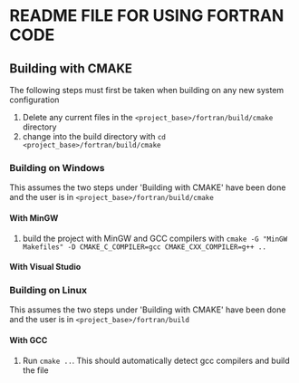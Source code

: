 # README FILE FOR USING FORTRAN CODE

## Building with CMAKE
The following steps must first be taken when building on any new system configuration
  1. Delete any current files in the `<project_base>/fortran/build/cmake` directory
  2. change into the build directory with `cd <project_base>/fortran/build/cmake` 

### Building on Windows
This assumes the two steps under 'Building with CMAKE' have been done and the user is in `<project_base>/fortran/build/cmake`
#### With MinGW    
  1. build the project with MinGW and GCC compilers with `cmake -G "MinGW Makefiles" -D CMAKE_C_COMPILER=gcc CMAKE_CXX_COMPILER=g++ ..`
#### With Visual Studio

### Building on Linux
This assumes the two steps under 'Building with CMAKE' have been done and the user is in `<project_base>/fortran/build`
#### With GCC
  1. Run `cmake ..`. This should automatically detect gcc compilers and build the file

